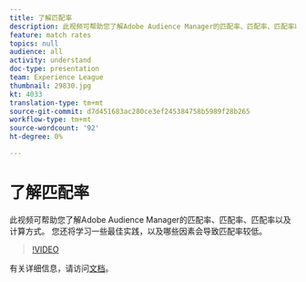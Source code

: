 ```yaml
---
title: 了解匹配率
description: 此视频可帮助您了解Adobe Audience Manager的匹配率、匹配率、匹配率以及计算方式。 您还将学习一些最佳实践，以及哪些因素会导致匹配率较低。
feature: match rates
topics: null
audience: all
activity: understand
doc-type: presentation
team: Experience League
thumbnail: 29830.jpg
kt: 4033
translation-type: tm+mt
source-git-commit: d7d451683ac280ce3ef245384758b5989f28b265
workflow-type: tm+mt
source-wordcount: '92'
ht-degree: 0%

---
```



# 了解匹配率

此视频可帮助您了解Adobe Audience Manager的匹配率、匹配率、匹配率以及计算方式。 您还将学习一些最佳实践，以及哪些因素会导致匹配率较低。

>[!VIDEO](https://video.tv.adobe.com/v/29830/?quality=12)

有关详细信息，请访问[文档](https://docs.adobe.com/help/en/audience-manager/user-guide/features/addressable-audiences.html)。
